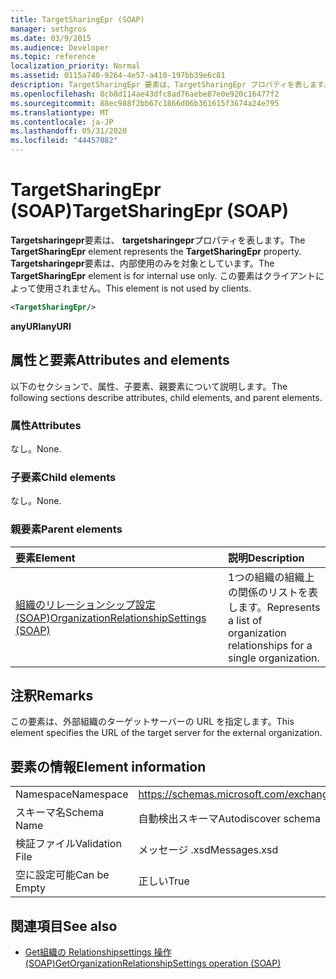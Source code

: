 ```yaml
---
title: TargetSharingEpr (SOAP)
manager: sethgros
ms.date: 03/9/2015
ms.audience: Developer
ms.topic: reference
localization_priority: Normal
ms.assetid: 0115a740-9264-4e57-a410-197bb39e6c81
description: TargetSharingEpr 要素は、TargetSharingEpr プロパティを表します。 TargetSharingEpr 要素は、内部使用のみを対象としています。
ms.openlocfilehash: 8cb8d114ae43dfc8ad76aebe87e0e920c16477f2
ms.sourcegitcommit: 88ec988f2bb67c1866d06b361615f3674a24e795
ms.translationtype: MT
ms.contentlocale: ja-JP
ms.lasthandoff: 05/31/2020
ms.locfileid: "44457082"
---
```

# <a name="targetsharingepr-soap"></a><span data-ttu-id="785e7-104">TargetSharingEpr (SOAP)</span><span class="sxs-lookup"><span data-stu-id="785e7-104">TargetSharingEpr (SOAP)</span></span>
 
<span data-ttu-id="785e7-105">**Targetsharingepr**要素は、 **targetsharingepr**プロパティを表します。</span><span class="sxs-lookup"><span data-stu-id="785e7-105">The **TargetSharingEpr** element represents the **TargetSharingEpr** property.</span></span> <span data-ttu-id="785e7-106">**Targetsharingepr**要素は、内部使用のみを対象としています。</span><span class="sxs-lookup"><span data-stu-id="785e7-106">The **TargetSharingEpr** element is for internal use only.</span></span> <span data-ttu-id="785e7-107">この要素はクライアントによって使用されません。</span><span class="sxs-lookup"><span data-stu-id="785e7-107">This element is not used by clients.</span></span> 
  
```XML
<TargetSharingEpr/>
```

<span data-ttu-id="785e7-108">**anyURI**</span><span class="sxs-lookup"><span data-stu-id="785e7-108">**anyURI**</span></span>

## <a name="attributes-and-elements"></a><span data-ttu-id="785e7-109">属性と要素</span><span class="sxs-lookup"><span data-stu-id="785e7-109">Attributes and elements</span></span>

<span data-ttu-id="785e7-110">以下のセクションで、属性、子要素、親要素について説明します。</span><span class="sxs-lookup"><span data-stu-id="785e7-110">The following sections describe attributes, child elements, and parent elements.</span></span>
  
### <a name="attributes"></a><span data-ttu-id="785e7-111">属性</span><span class="sxs-lookup"><span data-stu-id="785e7-111">Attributes</span></span>

<span data-ttu-id="785e7-112">なし。</span><span class="sxs-lookup"><span data-stu-id="785e7-112">None.</span></span>
  
### <a name="child-elements"></a><span data-ttu-id="785e7-113">子要素</span><span class="sxs-lookup"><span data-stu-id="785e7-113">Child elements</span></span>

<span data-ttu-id="785e7-114">なし。</span><span class="sxs-lookup"><span data-stu-id="785e7-114">None.</span></span>
  
### <a name="parent-elements"></a><span data-ttu-id="785e7-115">親要素</span><span class="sxs-lookup"><span data-stu-id="785e7-115">Parent elements</span></span>

|<span data-ttu-id="785e7-116">**要素**</span><span class="sxs-lookup"><span data-stu-id="785e7-116">**Element**</span></span>|<span data-ttu-id="785e7-117">**説明**</span><span class="sxs-lookup"><span data-stu-id="785e7-117">**Description**</span></span>|
|:-----|:-----|
|[<span data-ttu-id="785e7-118">組織のリレーションシップ設定 (SOAP)</span><span class="sxs-lookup"><span data-stu-id="785e7-118">OrganizationRelationshipSettings (SOAP)</span></span>](organizationrelationshipsettings-soap.md) <br/> |<span data-ttu-id="785e7-119">1つの組織の組織上の関係のリストを表します。</span><span class="sxs-lookup"><span data-stu-id="785e7-119">Represents a list of organization relationships for a single organization.</span></span>  <br/> |
   
## <a name="remarks"></a><span data-ttu-id="785e7-120">注釈</span><span class="sxs-lookup"><span data-stu-id="785e7-120">Remarks</span></span>

<span data-ttu-id="785e7-121">この要素は、外部組織のターゲットサーバーの URL を指定します。</span><span class="sxs-lookup"><span data-stu-id="785e7-121">This element specifies the URL of the target server for the external organization.</span></span> 
  
## <a name="element-information"></a><span data-ttu-id="785e7-122">要素の情報</span><span class="sxs-lookup"><span data-stu-id="785e7-122">Element information</span></span>

|||
|:-----|:-----|
|<span data-ttu-id="785e7-123">Namespace</span><span class="sxs-lookup"><span data-stu-id="785e7-123">Namespace</span></span>  <br/> |https://schemas.microsoft.com/exchange/2010/Autodiscover  <br/> |
|<span data-ttu-id="785e7-124">スキーマ名</span><span class="sxs-lookup"><span data-stu-id="785e7-124">Schema Name</span></span>  <br/> |<span data-ttu-id="785e7-125">自動検出スキーマ</span><span class="sxs-lookup"><span data-stu-id="785e7-125">Autodiscover schema</span></span>  <br/> |
|<span data-ttu-id="785e7-126">検証ファイル</span><span class="sxs-lookup"><span data-stu-id="785e7-126">Validation File</span></span>  <br/> |<span data-ttu-id="785e7-127">メッセージ .xsd</span><span class="sxs-lookup"><span data-stu-id="785e7-127">Messages.xsd</span></span>  <br/> |
|<span data-ttu-id="785e7-128">空に設定可能</span><span class="sxs-lookup"><span data-stu-id="785e7-128">Can be Empty</span></span>  <br/> |<span data-ttu-id="785e7-129">正しい</span><span class="sxs-lookup"><span data-stu-id="785e7-129">True</span></span>  <br/> |
   
## <a name="see-also"></a><span data-ttu-id="785e7-130">関連項目</span><span class="sxs-lookup"><span data-stu-id="785e7-130">See also</span></span>

- [<span data-ttu-id="785e7-131">Get組織の Relationshipsettings 操作 (SOAP)</span><span class="sxs-lookup"><span data-stu-id="785e7-131">GetOrganizationRelationshipSettings operation (SOAP)</span></span>](getorganizationrelationshipsettings-operation-soap.md)

